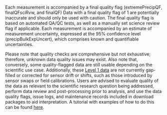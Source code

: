 Each measurement is accompanied by a final quality flag (extremePrecipQF, finalQFsciRvw, and finalQF) Data with a final quality flag of 1 are potentially inaccurate and should only be used with caution. The final quality flag is based on automated QA/QC tests, as well as a manually set science review flag if applicable. Each measurement is accompanied by an estimate of measurement uncertainty, expressed at the 95% confidence level (precipBulkExpUncert), which comprises known and quantifiable uncertainties.

Please note that quality checks are comprehensive but not exhaustive; therefore, unknown data quality issues may exist. Also note that, conversely, some quality-flagged data are still usable depending on the scientific use case. Additionally, these [Level 1 data](https://www.neonscience.org/data-samples/data-management/data-processing) are not currently gap-filled or corrected for sensor drift or shifts, such as those introduced by sensor swaps or field calibrations. Users are advised to evaluate quality of the data as relevant to the scientific research question being addressed, perform data review and post-processing prior to analysis, and use the data quality flags, issue logs, and maintenance records included in download packages to aid interpretation. A tutorial with examples of how to do this can be found [here](https://www.neonscience.org/resources/learning-hub/tutorials/clean-neon-ais-data).
